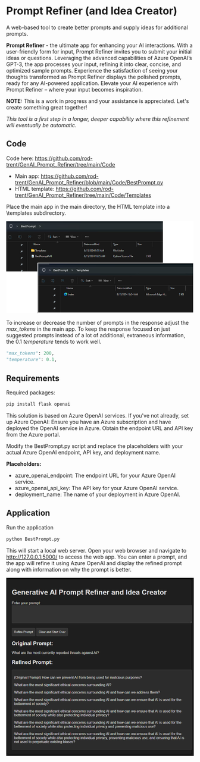 # Prompt Refiner (and Idea Creator)
A web-based tool to create better prompts and supply ideas for additional prompts.

**Prompt Refiner** - the ultimate app for enhancing your AI interactions. With a user-friendly form for input, Prompt Refiner invites you to submit your initial ideas or questions. Leveraging the advanced capabilities of Azure OpenAI’s GPT-3, the app processes your input, refining it into clear, concise, and optimized sample prompts. Experience the satisfaction of seeing your thoughts transformed as Prompt Refiner displays the polished prompts, ready for any AI-powered application. Elevate your AI experience with Prompt Refiner – where your input becomes inspiration.

**NOTE:** This is a work in progress and your assistance is appreciated. Let's create something great together!

_This tool is a first step in a longer, deeper capability where this refinement will eventually be automatic._

## Code

Code here: https://github.com/rod-trent/GenAI_Prompt_Refiner/tree/main/Code

* Main app: https://github.com/rod-trent/GenAI_Prompt_Refiner/blob/main/Code/BestPrompt.py
* HTML template: https://github.com/rod-trent/GenAI_Prompt_Refiner/tree/main/Code/Templates

Place the main app in the main directory, the HTML template into a \templates subdirectory.

![Directory Structure](https://github.com/rod-trent/GenAI_Prompt_Refiner/blob/main/Images/filestructure.jpg)

To increase or decrease the number of prompts in the response adjust the _max_tokens_ in the main app.  To keep the response focused on just suggested prompts instead of a lot of additional, extraneous information, the 0.1 _temperature_ tends to work well.

```python
"max_tokens": 200,
"temperature": 0.1,
```

## Requirements
Required packages:

```python
pip install flask openai
```

This solution is based on Azure OpenAI services. If you've not already, set up Azure OpenAI: Ensure you have an Azure subscription and have deployed the OpenAI service in Azure. Obtain the endpoint URL and API key from the Azure portal.

Modify the BestPrompt.py script and replace the placeholders with your actual Azure OpenAI endpoint, API key, and deployment name.

**Placeholders:** 
* azure_openai_endpoint: The endpoint URL for your Azure OpenAI service.
* azure_openai_api_key: The API key for your Azure OpenAI service.
* deployment_name: The name of your deployment in Azure OpenAI.

## Application

Run the application

```python
python BestPrompt.py
```

This will start a local web server. Open your web browser and navigate to http://127.0.0.1:5000/ to access the web app. You can enter a prompt, and the app will refine it using Azure OpenAI and display the refined prompt along with information on why the prompt is better.

![Prompt Refiner](https://github.com/rod-trent/GenAI_Prompt_Refiner/blob/main/Images/promptcreator.jpg)


